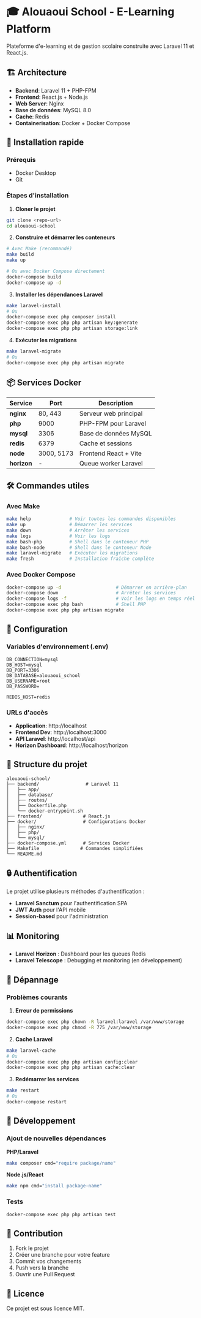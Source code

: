 # 🎓 Alouaoui School - E-Learning Platform

Plateforme d'e-learning et de gestion scolaire construite avec Laravel 11 et React.js.

## 🏗️ Architecture

- **Backend**: Laravel 11 + PHP-FPM
- **Frontend**: React.js + Node.js
- **Web Server**: Nginx
- **Base de données**: MySQL 8.0
- **Cache**: Redis
- **Containerisation**: Docker + Docker Compose

## 🚀 Installation rapide

### Prérequis
- Docker Desktop
- Git

### Étapes d'installation

1. **Cloner le projet**
```bash
git clone <repo-url>
cd alouaoui-school
```

2. **Construire et démarrer les conteneurs**
```bash
# Avec Make (recommandé)
make build
make up

# Ou avec Docker Compose directement
docker-compose build
docker-compose up -d
```

3. **Installer les dépendances Laravel**
```bash
make laravel-install
# Ou
docker-compose exec php composer install
docker-compose exec php php artisan key:generate
docker-compose exec php php artisan storage:link
```

4. **Exécuter les migrations**
```bash
make laravel-migrate
# Ou
docker-compose exec php php artisan migrate
```

## 📦 Services Docker

| Service | Port | Description |
|---------|------|-------------|
| **nginx** | 80, 443 | Serveur web principal |
| **php** | 9000 | PHP-FPM pour Laravel |
| **mysql** | 3306 | Base de données MySQL |
| **redis** | 6379 | Cache et sessions |
| **node** | 3000, 5173 | Frontend React + Vite |
| **horizon** | - | Queue worker Laravel |

## 🛠️ Commandes utiles

### Avec Make
```bash
make help              # Voir toutes les commandes disponibles
make up                # Démarrer les services
make down              # Arrêter les services
make logs              # Voir les logs
make bash-php          # Shell dans le conteneur PHP
make bash-node         # Shell dans le conteneur Node
make laravel-migrate   # Exécuter les migrations
make fresh             # Installation fraîche complète
```

### Avec Docker Compose
```bash
docker-compose up -d                    # Démarrer en arrière-plan
docker-compose down                     # Arrêter les services
docker-compose logs -f                  # Voir les logs en temps réel
docker-compose exec php bash            # Shell PHP
docker-compose exec php php artisan migrate
```

## 🔧 Configuration

### Variables d'environnement (.env)
```env
DB_CONNECTION=mysql
DB_HOST=mysql
DB_PORT=3306
DB_DATABASE=alouaoui_school
DB_USERNAME=root
DB_PASSWORD=

REDIS_HOST=redis
```

### URLs d'accès
- **Application**: http://localhost
- **Frontend Dev**: http://localhost:3000
- **API Laravel**: http://localhost/api
- **Horizon Dashboard**: http://localhost/horizon

## 📁 Structure du projet

```
alouaoui-school/
├── backend/                 # Laravel 11
│   ├── app/
│   ├── database/
│   ├── routes/
│   ├── Dockerfile.php
│   └── docker-entrypoint.sh
├── frontend/               # React.js
├── docker/                 # Configurations Docker
│   ├── nginx/
│   ├── php/
│   └── mysql/
├── docker-compose.yml      # Services Docker
├── Makefile               # Commandes simplifiées
└── README.md
```

## 🔒 Authentification

Le projet utilise plusieurs méthodes d'authentification :
- **Laravel Sanctum** pour l'authentification SPA
- **JWT Auth** pour l'API mobile
- **Session-based** pour l'administration

## 📊 Monitoring

- **Laravel Horizon** : Dashboard pour les queues Redis
- **Laravel Telescope** : Debugging et monitoring (en développement)

## 🚨 Dépannage

### Problèmes courants

1. **Erreur de permissions**
```bash
docker-compose exec php chown -R laravel:laravel /var/www/storage
docker-compose exec php chmod -R 775 /var/www/storage
```

2. **Cache Laravel**
```bash
make laravel-cache
# Ou
docker-compose exec php php artisan config:clear
docker-compose exec php php artisan cache:clear
```

3. **Redémarrer les services**
```bash
make restart
# Ou
docker-compose restart
```

## 📝 Développement

### Ajout de nouvelles dépendances

**PHP/Laravel**
```bash
make composer cmd="require package/name"
```

**Node.js/React**
```bash
make npm cmd="install package-name"
```

### Tests
```bash
docker-compose exec php php artisan test
```

## 🤝 Contribution

1. Fork le projet
2. Créer une branche pour votre feature
3. Commit vos changements
4. Push vers la branche
5. Ouvrir une Pull Request

## 📄 Licence

Ce projet est sous licence MIT.